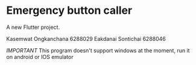 # Emergency button caller

A new Flutter project.

Kasemwat Ongkanchana 6288029
Eakdanai Sontichai 6288046

*IMPORTANT*
This program doesn't support windows at the moment, run it on android or IOS emulator